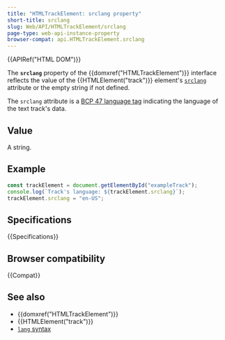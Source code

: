 ```yaml
---
title: "HTMLTrackElement: srclang property"
short-title: srclang
slug: Web/API/HTMLTrackElement/srclang
page-type: web-api-instance-property
browser-compat: api.HTMLTrackElement.srclang
---
```


{{APIRef("HTML DOM")}}

The **`srclang`** property of the {{domxref("HTMLTrackElement")}} interface reflects the value of
the {{HTMLElement("track")}} element's [`srclang`](/en-US/docs/Web/HTML/Element/track#srclang) attribute or the empty string if not defined.

The `srclang` attribute is a [BCP 47 language tag](/en-US/docs/Web/HTML/Global_attributes/lang#language_tag_syntax)
indicating the language of the text track's data.

## Value

A string.

## Example

```js
const trackElement = document.getElementById("exampleTrack");
console.log(`Track's language: ${trackElement.srclang}`);
trackElement.srclang = "en-US";
```

## Specifications

{{Specifications}}

## Browser compatibility

{{Compat}}

## See also

- {{domxref("HTMLTrackElement")}}
- {{HTMLElement("track")}}
- [`lang` syntax](/en-US/docs/Web/HTML/Global_attributes/lang#language_tag_syntax)
